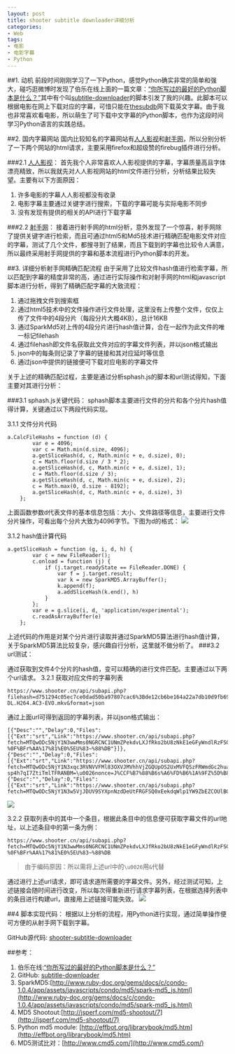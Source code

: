 ```yaml
---
layout: post
title: shooter subtitle downloader详细分析
categories:
- Web
tags:
- 电影
- 电影字幕
- Python
---
```


##1. 动机
前段时间刚刚学习了一下Python，感觉Python确实非常的简单和强大，碰巧逛微博时发现了伯乐在线上面的一篇文章：[“你所写过的最好的Python脚本是什么？”](http://blog.jobbole.com/75244/)其中有个叫[subtitle-downloader](https://github.com/manojmj92/subtitle-downloader)的脚本引发了我的兴趣。此脚本可以根据电影在网上下载对应的字幕，可惜只能在[thesubdb](http://thesubdb.com/)网下载英文字幕。由于我也非常喜欢看电影，所以萌生了可下载中文字幕的Python脚本，也作为这段时间学习Python语言的实践总结。


##2. 国内字幕网站
国内比较知名的字幕网站有[人人影视](http://www.yyets.com/ "人人影视")和[射手网](http://www.shooter.cn/ "射手网")，所以分别分析了一下两个网站的html请求，主要采用firefox和超级赞的firebug插件进行分析。

###2.1 [人人影视](http://www.yyets.com/)：
首先我个人非常喜欢人人影视提供的字幕，字幕质量高且字体漂亮精致，所以我就先对人人影视网站的html文件进行分析，分析结果比较失望。主要有以下方面原因：
>
1. 许多电影的字幕人人影视都没有收录
2. 电影字幕主要通过关键字进行搜索，下载的字幕可能与实际电影不同步
3. 没有发现有提供的相关的API进行下载字幕

###2.2 [射手网](http://www.shooter.cn/)：
接着进行射手网的html分析，意外发现了一个惊喜，射手网除了提供关键字进行检索，而且可通过html5和Md5技术进行精确匹配电影文件对应的字幕，测试了几个文件，都搜寻到了结果，而且下载到的字幕也比较令人满意，所以最终采用射手网提供的字幕和基本流程进行Python脚本的开发。

##3. 详细分析射手网精确匹配流程
由于采用了比较文件hash值进行检索字幕，所以匹配到字幕的精度非常的高，通过进行实际操作和对射手网的html和javascript脚本进行分析，得到了精确匹配字幕的大致流程：

>
1. 通过拖拽文件到搜索框
2. 通过html5技术中的文件操作进行文件处理，这里没有上传整个文件，仅仅上传了文件中的4段分片（每段分片大概4KB），总计16KB
3. 通过SparkMd5对上传的4段分片进行hash值计算，合在一起作为此文件的唯一标记filehash
4. 通过filehash即文件名获取此文件对应的字幕文件列表，并以json格式输出
5. json中的每条则记录了字幕的链接和其对应延时等信息
6. 通过json中提供的链接便可下载对应电影的字幕文件

关于上述的精确匹配过程，主要是通过分析sphash.js的脚本和url测试得知，下面主要对其进行分析：

###3.1 sphash.js关键代码：
sphash脚本主要进行文件的分片和各个分片hash值得计算，关键通过以下两段代码实现。

3.1.1 文件分片代码

	a.CalcFileHashs = function (d) {
            var e = 4096;
            var c = Math.min(d.size, 4096);
            a.getSliceHash(d, c, Math.min(c + e, d.size), 0);
            c = Math.floor(d.size / 3 * 2);
            a.getSliceHash(d, c, Math.min(c + e, d.size), 1);
            c = Math.floor(d.size / 3);
            a.getSliceHash(d, c, Math.min(c + e, d.size), 2);
            c = Math.max(0, d.size - 8192);
            a.getSliceHash(d, c, Math.min(c + e, d.size), 3)
        };
上面函数参数d代表文件的基本信息包括：大小、文件路径等信息，主要进行文件分片操作，可看出每个分片大致为4096字节。下图为d的格式：
![](http://xiangshuai.github.io/resources/20140823185020.png)

3.1.2 hash值计算代码

	a.getSliceHash = function (g, i, d, h) {
            var c = new FileReader();
            c.onload = function (j) {
                if (j.target.readyState == FileReader.DONE) {
                    var f = j.target.result;
                    var k = new SparkMD5.ArrayBuffer();
                    k.append(f);
                    a.addSliceHash(k.end(), h)
                }
            };
            var e = g.slice(i, d, 'application/experimental');
            c.readAsArrayBuffer(e)
        };
上述代码的作用是对某个分片进行读取并通过SparkMD5算法进行hash值计算，关于SparkMD5算法比较复杂，感兴趣自行分析，这里就不做分析了。
###3.2 url测试：
	 
通过获取到文件4个分片的hash值，变可以精确的进行文件匹配。主要通过以下两个url请求。
3.2.1 获取对应文件的字幕列表

	https://www.shooter.cn/api/subapi.php?filehash=d751294c05ec7ce0dad50ba97807cac6%3Bde12cb6be164a22a7db10d9fb69d6db5%3Bd1a9a584d3a1846cd0fc7711b8ba40ed%3B0b9a6ceb459802fcec506e2f98d10392&pathinfo=Divergent.2014.RETAIL.1080p.WEB-DL.H264.AC3-EVO.mkv&format=json
通过上面url可得到返回的字幕列表，并以json格式输出：

	[{"Desc":"","Delay":0,"Files":[{"Ext":"srt","Link":"https://www.shooter.cn/api/subapi.php?fetch=MTQwODc5NjY1N3wwMms0NGRCNC1UNmZPekdvLXJfRko2bU8zNkE1eGFyWndlRzFSOC1OZUFKOWpCRVMtVEc4MmZXTVlwNjR6NjdiZkpUZW12eG9JRjFWRHgwN01QWnc2Y01vZGlhRUl1NHMxbm1UT3ZPa1UwZXhheTc1SkJqRlhrOFc3cWQ1RjROWXg1aWRJTlJ5NDBfMGN4UjUwZjFJVC1SYzBqRTRwUU1CM2pRMGQtWT18oXpmBxVzkrWQj2gHyNldXfRT2FhEZI9eOPbRR8RNulc=\u0026nonce=%98%EA-%0F%BFr%AA%17%81%E0%5EU%83~%88%DB"}]},
	{"Desc":"","Delay":0,"Files":[{"Ext":"srt","Link":"https://www.shooter.cn/api/subapi.php?fetch=MTQwODc5NjY1N3xqc3RVNVVFMl83OXVJMVhhVjZGQUpOS2UxMVFQSzFRWmdGc2huaVBNVG05UDNobVJYeWg0NlcyN3FmZTFKUUVPaHk3Y01iNVNGbmM3ZS13M2dCWkc1by0tUVg4Yy1JbEN5b3RBWURvUkViY3RzSkdhWnJSRTNubERXZ0JJYVpNc3JUSW9RV01YQWRGYjV0MklIanVuRXdCQVV6UXhDWDZFaVFJN3FlZz18G86t0qzz5vpC6_1ObZWtI-sp4h7qI7ZtiTmlTFRANBM=\u0026nonce=J%CCF%B7%88%B6s%A6%FD%B6%1A%9FZ%5D%B8%7B"}]},
	{"Desc":"","Delay":0,"Files":[{"Ext":"srt","Link":"https://www.shooter.cn/api/subapi.php?fetch=MTQwODc5NjY1N3w5VjJDUV9SYXpnNzdDeUtFRGFSQ0xEekdqWlp1YW9ZbEZCOUlBOG83RlJ4al9nOFFjc3ROcXJfeVFSTjcwaHVfZkdVeTdodC1jZ1c5RFNPMktMeDczQzVRVW1JMkFVX3VQQi1tTW9hOG5hVWNrOWxHQkVPM2NxUTNmWlkxTzBaSC0tMDcybmMtS1Y0STZHbFRtNF9rMll6WFJweFB0S0F2QlgxZUJQWT18NXOIF52s_qsZIuupexlMqRLZV4z8lzLX1nOSKVfskJo=\u0026nonce=%2Fu%E2%C4A%B7%DA%3EZ%ADr%A4m%CE%A3%B7"}]}]
![](http://xiangshuai.github.io/resources/20140823204055.png)

3.2.2 获取列表中的其中一个条目，根据此条目中的信息便可获取字幕文件的url地址，以上述条目中的第一条为例：
	
	https://www.shooter.cn/api/subapi.php?fetch=MTQwODc5NjY1N3wwMms0NGRCNC1UNmZPekdvLXJfRko2bU8zNkE1eGFyWndlRzFSOC1OZUFKOWpCRVMtVEc4MmZXTVlwNjR6NjdiZkpUZW12eG9JRjFWRHgwN01QWnc2Y01vZGlhRUl1NHMxbm1UT3ZPa1UwZXhheTc1SkJqRlhrOFc3cWQ1RjROWXg1aWRJTlJ5NDBfMGN4UjUwZjFJVC1SYzBqRTRwUU1CM2pRMGQtWT18oXpmBxVzkrWQj2gHyNldXfRT2FhEZI9eOPbRR8RNulc=&nonce=%98%EA-%0F%BFr%AA%17%81%E0%5EU%83~%88%DB

> 由于编码原因：所以需将上述url中的`\u0026`用`&`代替

通过进行上述url请求，即可请求道所需要的字幕文件。另外，经过测试可知，上述链接会随时间进行改变，所以每次得重新进行请求字幕列表，在根据选择列表中的条目进行构建url，直接用上述链接可能失效。
![](http://xiangshuai.github.io/resources/20140823204237.png)

##4 脚本实现代码：
根据以上分析的流程，用Python进行实现，通过简单操作便可方便的从射手网下载到字幕。

GitHub源代码: [shooter-subtitle-downloader](https://github.com/xiangshuai/shooter-subtitle-downloader)

##参考：
1. 伯乐在线:[“你所写过的最好的Python脚本是什么？”](http://blog.jobbole.com/75244/)
2. GitHub: [subtitle-downloader](https://github.com/manojmj92/subtitle-downloader)
3. SparkMD5:[http://www.ruby-doc.org/gems/docs/c/condo-1.0.4/app/assets/javascripts/condo/md5/spark-md5_js.html](http://www.ruby-doc.org/gems/docs/c/condo-1.0.4/app/assets/javascripts/condo/md5/spark-md5_js.html)
4. MD5 Shootout:[http://jsperf.com/md5-shootout/7](http://jsperf.com/md5-shootout/7)
5. Python md5 module: [http://effbot.org/librarybook/md5.htm](http://effbot.org/librarybook/md5.htm)
6. MD5测试比对：[http://www.cmd5.com/](http://www.cmd5.com/)